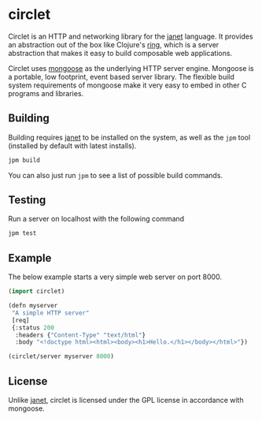 # circlet

Circlet is an HTTP and networking library for the [janet](https://github.com/janet-lang/janet) language.
It provides an abstraction out of the box like Clojure's [ring](https://github.com/ring-clojure/ring), which
is a server abstraction that makes it easy to build composable web applications.

Circlet uses [mongoose](https://cesanta.com/) as the underlying HTTP server engine. Mongoose
is a portable, low footprint, event based server library. The flexible build system requirements
of mongoose make it very easy to embed in other C programs and libraries.

## Building

Building requires [janet](https://github.com/janet-lang/janet) to be installed on the system, as
well as the `jpm` tool (installed by default with latest installs).

```sh
jpm build
```

You can also just run `jpm` to see a list of possible build commands.

## Testing

Run a server on localhost with the following command

```sh
jpm test
```

## Example

The below example starts a very simple web server on port 8000.

```lisp
(import circlet)

(defn myserver
 "A simple HTTP server"
 [req]
 {:status 200
  :headers {"Content-Type" "text/html"}
  :body "<!doctype html><html><body><h1>Hello.</h1></body></html>"})

(circlet/server myserver 8000)
```

## License

Unlike [janet](https://github.com/janet-lang/janet), circlet is licensed under
the GPL license in accordance with mongoose.
